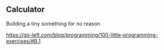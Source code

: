 Calculator
----------

Building a tiny something for no reason

https://go-left.com/blog/programming/100-little-programming-exercises/#B.1
